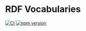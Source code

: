 # RDF Vocabularies

[![CI](https://github.com/rdf-link/vocabulary/workflows/CI/badge.svg?branch=main)](https://github.com/rdf-link/vocabulary/actions/workflows/ci.yml?query=workflow%3ACI%20Tests+branch%3Amain)
[![npm version](https://img.shields.io/npm/v/@rdf-link/vocabulary)](https://www.npmjs.com/package/@rdf-link/vocabulary)
